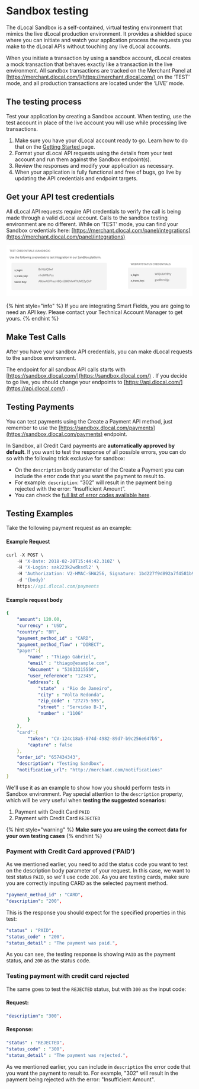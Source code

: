 # Sandbox testing

The dLocal Sandbox is a self-contained, virtual testing environment that mimics the live dLocal production environment. It provides a shielded space where you can initiate and watch your application process the requests you make to the dLocal APIs without touching any live dLocal accounts.

When you initiate a transaction by using a sandbox account, dLocal creates a mock transaction that behaves exactly like a transaction in the live environment. All sandbox transactions are tracked on the Merchant Panel at [https://merchant.dlocal.com/](https://merchant.dlocal.com/) on the ‘TEST’ mode, and all production transactions are located under the ‘LIVE’ mode.

## The testing process

Test your application by creating a Sandbox account. When testing, use the test account in place of the live account you will use while processing live transactions. 

1. Make sure you have your dLocal account ready to go. Learn how to do that on the [Getting Started ](./#sign-up)page.
2. Format your dLocal API requests using the details from your test account and run them against the Sandbox endpoint\(s\). 
3. Review the responses and modify your application as necessary. 
4. When your application is fully functional and free of bugs, go live by updating the API credentials and endpoint targets.

## Get your API test credentials

All dLocal API requests require API credentials to verify the call is being made through a valid dLocal account. Calls to the sandbox testing environment are no different. While on ‘TEST’ mode, you can find your Sandbox credentials here: [https://merchant.dlocal.com/panel/integrations](https://merchant.dlocal.com/panel/integrations)

![](../../.gitbook/assets/credentials.png)

{% hint style="info" %}
If you are integrating Smart Fields, you are going to need an API key. Please contact your Technical Account Manager to get yours.
{% endhint %}

## Make Test Calls

After you have your sandbox API credentials, you can make dLocal requests to the sandbox environment.

The endpoint for all sandbox API calls starts with [https://sandbox.dlocal.com/](https://sandbox.dlocal.com/) . If you decide to go live, you should change your endpoints to [https://api.dlocal.com/](https://api.dlocal.com/) .

## Testing Payments

You can test payments using the Create a Payment API method, just remember to use the [https://sandbox.dlocal.com/payments](https://sandbox.dlocal.com/payments) endpoint.

In Sandbox, all Credit Card payments are **automatically approved by default**. If you want to test the response of all possible errors, you can do so with the following trick exclusive for sandbox: 

* On the `description` body parameter of the Create a Payment you can include the error code that you want the payment to result to.
* For example: `description`: “302” will result in the payment being rejected with the error: “Insufficient Amount”.
* You can check the [full list of error codes available here](https://docs.dlocal.com/api-documentation/payins-api-reference/payments#rejection-status).

## Testing Examples

Take the following payment request as an example:

#### Example Request

```typescript
curl -X POST \
    -H 'X-Date: 2018-02-20T15:44:42.310Z' \
    -H 'X-Login: sak223k2wdksdl2' \
    -H 'Authorization: V2-HMAC-SHA256, Signature: 1bd227f9d892a7f4581b998c21e353b1686a6bdad5940e7bb6aa596c96e0a6ec' \
    -d '{body}'
    https://api.dlocal.com/payments
```

#### Example request body

```yaml
{
    "amount": 120.00,
    "currency" : "USD",
    "country": "BR",
    "payment_method_id" : "CARD",
    "payment_method_flow" : "DIRECT",
    "payer":{
        "name" : "Thiago Gabriel",
        "email" : "thiago@example.com",
        "document" : "53033315550",
        "user_reference": "12345",
        "address": {
            "state"  : "Rio de Janeiro",
            "city" : "Volta Redonda",
            "zip_code" : "27275-595",
            "street" : "Servidao B-1",
            "number" : "1106"
        }
    },
    "card":{
        "token": "CV-124c18a5-874d-4982-89d7-b9c256e647b5",
        "capture" : false
    },
    "order_id": "657434343",
    "description": "Testing Sandbox",
    "notification_url": "http://merchant.com/notifications"
}
```

We'll use it as an example to show how you should perform tests in Sandbox environment. Pay special attention to the `description` property, which will be very useful when **testing the suggested scenarios:**

1. Payment with Credit Card `PAID`
2. Payment with Credit Card `REJECTED`

{% hint style="warning" %}
**Make sure you are using the correct data for your own testing cases**
{% endhint %}

### **Payment with Credit Card approved \(‘PAID’\)**

As we mentioned earlier, you need to add the status code you want to test on the description body parameter of your request. In this case, we want to test status `PAID`, so we'll use code `200`. As you are testing cards, make sure you are correctly inputing CARD as the selected payment method. 

```yaml
"payment_method_id" : "CARD",
"description": "200",
```

This is the response you should expect for the specified properties in this test:

```yaml
"status" : "PAID",
"status_code" : "200",
"status_detail" : "The payment was paid.",
```

As you can see, the testing response is  showing `PAID` as the payment status, and `200` as the status code. 

### **Testing payment with credit card rejected**

The same goes to test the `REJECTED` status, but with `300` as the input code:

#### Request:

```yaml
"description": "300",
```

#### Response:

```yaml
"status" : "REJECTED",
"status_code" : "300",
"status_detail" : "The payment was rejected.",
```

As we mentioned earlier, you can include in `description` the error code that you want the payment to result to. For example, "302" will result in the payment being rejected with the error: "Insufficient Amount".

